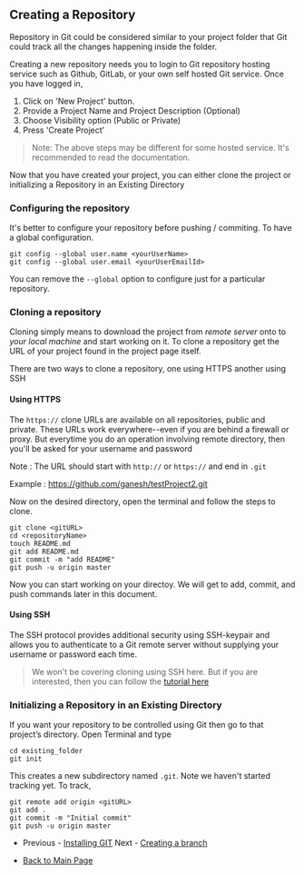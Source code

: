 ## Creating a Repository

Repository in Git could be considered similar to your project folder that Git could track all the changes happening inside the folder.

Creating a new repository needs you to login to Git repository hosting service such as Github, GitLab, or your own self hosted Git service. Once you have logged in, 

1. Click on 'New Project' button.
2. Provide a Project Name and Project Description (Optional)
3. Choose Visibility option (Public or Private)
4. Press 'Create Project'

> Note: The above steps may be different for some hosted service. It's recommended to read the documentation.

Now that you have created your project, you can either clone the project or initializing a Repository in an Existing Directory

### Configuring the repository
It's better to configure your repository before pushing / commiting. To have a global configuration.

```
git config --global user.name <yourUserName>
git config --global user.email <yourUserEmailId>
```

You can remove the `--global` option to configure just for a particular repository.

### Cloning a repository
Cloning simply means to download the project from *remote server* onto to *your local machine* and start working on it. To clone a repository get the URL of your project found in the project page itself.

There are two ways to clone a repository, one using HTTPS another using SSH

#### Using HTTPS
The `https://` clone URLs are available on all repositories, public and private. These URLs work everywhere--even if you are behind a firewall or proxy. But everytime you do an operation involving remote directory, then you'll be asked for your username and password

Note : The URL should start with `http://` or `https://` and end in `.git` 

Example : https://github.com/ganesh/testProject2.git

Now on the desired directory, open the terminal and follow the steps to clone.

```
git clone <gitURL>
cd <repositoryName>
touch README.md
git add README.md
git commit -m "add README"
git push -u origin master
```
Now you can start working on your directoy. We will get to add, commit, and push commands later in this document.

#### Using SSH
The SSH protocol provides additional security using SSH-keypair and allows you to authenticate to a Git remote server without supplying your username or password each time.

> We won't be covering cloning using SSH here. But if you are interested, then you can follow the [tutorial here](https://help.github.com/en/articles/which-remote-url-should-i-use#cloning-with-ssh-urls)

### Initializing a Repository in an Existing Directory
If you want your repository to be controlled using Git then go to that project’s directory. Open Terminal and type

```
cd existing_folder
git init
```

This creates a new subdirectory named ```.git```. Note we haven't started tracking yet. To track,

```
git remote add origin <gitURL>
git add .
git commit -m "Initial commit"
git push -u origin master
```
- Previous - [Installing GIT](./Installing-GIT.md)   Next - [Creating a branch](./Creating-a-branch.md)


- [Back to Main Page](./index.md)